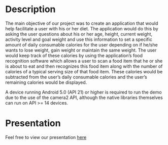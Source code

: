 # Description

The main objective of our project was to create an application that would help facilitate a user with his or her diet. The application would do this by asking the user questions about his or her age, height, current weight, activity level and goal weight and use this information to set a specific amount of daily consumable calories for the user depending on if he/she wants to lose weight, gain weight or maintain the same weight. The user would keep track of these calories by using the application’s food recognition software which allows a user to scan a food item that he or she is about to eat and then recognizes this food item along with the number of calories of a typical serving size of that food item. These calories would be subtracted from the user’s daily consumable calories and the user’s remaining calories would be displayed.

A device running Android 5.0 (API 21) or higher is required to run the demo due
to the use of the camera2 API, although the native libraries themselves can run
on API >= 14 devices.


# Presentation

Feel free to view our presentation [here](https://docs.google.com/presentation/d/1Ma_rlAHR642jV8iPj45nJWw0Jo-j1RXksOT0rir6M1I/edit?usp=sharing)
